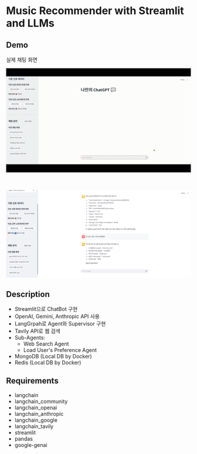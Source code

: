 # Music Recommender with Streamlit and LLMs  

## Demo

실제 채팅 화면  

![채팅 화면 움직이는 이미지](https://github.com/kthnineone/streamlit-llm-music-recommend/blob/main/demo/llm_agent_music_rec_250612.gif "Main Chat gif")

<br>

![채팅 화면 이미지](https://github.com/kthnineone/streamlit-llm-music-recommend/blob/main/demo/llm_based_music_recommender_main_3.PNG "Main Chat 3")

## Description  

+ Streamlit으로 ChatBot 구현  
+ OpenAI, Gemini, Anthropic API 사용  
+ LangGrpah로 Agent와 Supervisor 구현  
+ Tavily API로 웹 검색   
+ Sub-Agents:  
  +  Web Search Agent  
  +  Load User's Preference Agent  
+ MongoDB (Local DB by Docker)  
+ Redis (Local DB by Docker)  

## Requirements  

+ langchain
+ langchain_community
+ langchain_openai
+ langchain_anthropic
+ langchain_google
+ langchain_tavily
+ streamlit
+ pandas
+ google-genai  
